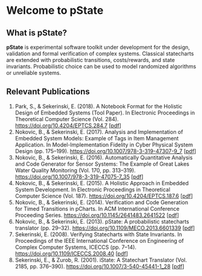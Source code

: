 # Welcome to pState

## What is pState?

**pState** is experimental software toolkit under development for the design, validation and formal verification of complex systems. Classical statecharts are extended with probabilistic transitions, costs/rewards, and state invariants. Probabilistic choice can be used to model randomized algorithms or unreliable systems.

## Relevant Publications
1. Park, S., & Sekerinski, E. (2018). A Notebook Format for the Holistic Design of Embedded Systems (Tool Paper). In Electronic Proceedings in Theoretical Computer Science (Vol. 284). https://doi.org/10.4204/EPTCS.284.7 \[[pdf](content/publications/ParkSekerinski18.pdf)\]
2. Nokovic, B., & Sekerinski, E. (2017). Analysis and Implementation of Embedded System Models: Example of Tags in Item Management Application. In Model-Implementation Fidelity in Cyber Physical System Design (pp. 175–199). https://doi.org/10.1007/978-3-319-47307-9_7 \[[pdf](content/publications/NokovicSekerinski17.pdf)\]
3. Nokovic, B., & Sekerinski, E. (2016). Automatically Quantitative Analysis and Code Generator for Sensor Systems: The Example of Great Lakes Water Quality Monitoring (Vol. 170, pp. 313–319). https://doi.org/10.1007/978-3-319-47075-7_35 \[[pdf](content/publications/NokovicSekerinski16.pdf)\]
4. Nokovic, B., & Sekerinski, E. (2015). A Holistic Approach in Embedded System Development. In Electronic Proceedings in Theoretical Computer Science (Vol. 187). https://doi.org/10.4204/EPTCS.187.6 \[[pdf](content/publications/NokovicSekerinski15.pdf)\]
5. Nokovic, B., & Sekerinski, E. (2014). Verification and Code Generation for Timed Transitions in pCharts. In ACM International Conference Proceeding Series. https://doi.org/10.1145/2641483.2641522 \[[pdf](content/publications/NokovicSekerinski14.pdf)\]
6. Nokovic, B., & Sekerinski, E. (2013). pState: A probabilistic statecharts translator (pp. 29–32). https://doi.org/10.1109/MECO.2013.6601339 \[[pdf](content/publications/NokovicSekerinski13.pdf)\]
7. Sekerinski, E. (2008). Verifying Statecharts with State Invariants. In Proceedings of the IEEE International Conference on Engineering of Complex Computer Systems, ICECCS (pp. 7–14). https://doi.org/10.1109/ICECCS.2008.40 \[[pdf](content/publications/Sekerinski08.pdf)\]
8. Sekerinski, E., & Zurob, R. (2001). iState: A Statechart Translator (Vol. 2185, pp. 376–390). https://doi.org/10.1007/3-540-45441-1_28 \[[pdf](content/publications/SekerinskiZurob01.pdf)\]